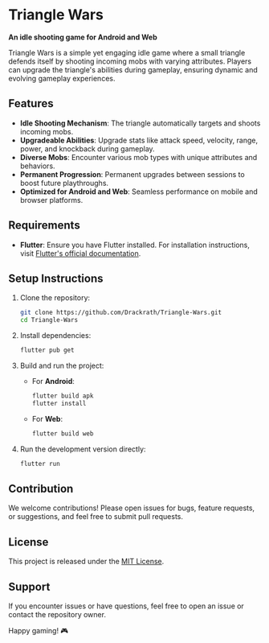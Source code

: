 # Triangle Wars

**An idle shooting game for Android and Web**

Triangle Wars is a simple yet engaging idle game where a small triangle defends itself by shooting incoming mobs with varying attributes. Players can upgrade the triangle's abilities during gameplay, ensuring dynamic and evolving gameplay experiences.

## Features

- **Idle Shooting Mechanism**: The triangle automatically targets and shoots incoming mobs.
- **Upgradeable Abilities**: Upgrade stats like attack speed, velocity, range, power, and knockback during gameplay.
- **Diverse Mobs**: Encounter various mob types with unique attributes and behaviors.
- **Permanent Progression**: Permanent upgrades between sessions to boost future playthroughs.
- **Optimized for Android and Web**: Seamless performance on mobile and browser platforms.

## Requirements

- **Flutter**: Ensure you have Flutter installed. For installation instructions, visit [Flutter's official documentation](https://docs.flutter.dev/get-started/install).

## Setup Instructions

1. Clone the repository:  
   ```bash
   git clone https://github.com/Drackrath/Triangle-Wars.git
   cd Triangle-Wars
   ```

2. Install dependencies:  
   ```bash
   flutter pub get
   ```

3. Build and run the project:  
   - For **Android**:
     ```bash
     flutter build apk
     flutter install
     ```
   - For **Web**:
     ```bash
     flutter build web
     ```

4. Run the development version directly:  
   ```bash
   flutter run
   ```

## Contribution

We welcome contributions! Please open issues for bugs, feature requests, or suggestions, and feel free to submit pull requests.

## License

This project is released under the [MIT License](LICENSE).

## Support

If you encounter issues or have questions, feel free to open an issue or contact the repository owner.

Happy gaming! 🎮
